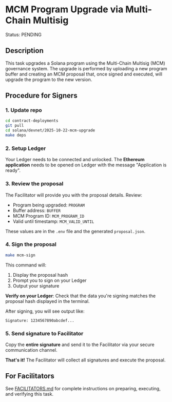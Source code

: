 # MCM Program Upgrade via Multi-Chain Multisig

Status: PENDING

## Description

This task upgrades a Solana program using the Multi-Chain Multisig (MCM) governance system. The upgrade is performed by uploading a new program buffer and creating an MCM proposal that, once signed and executed, will upgrade the program to the new version.

## Procedure for Signers

### 1. Update repo

```bash
cd contract-deployments
git pull
cd solana/devnet/2025-10-22-mcm-upgrade
make deps
```

### 2. Setup Ledger

Your Ledger needs to be connected and unlocked. The **Ethereum application** needs to be opened on Ledger with the message "Application is ready".

### 3. Review the proposal

The Facilitator will provide you with the proposal details. Review:
- Program being upgraded: `PROGRAM`
- Buffer address: `BUFFER`
- MCM Program ID: `MCM_PROGRAM_ID`
- Valid until timestamp: `MCM_VALID_UNTIL`

These values are in the `.env` file and the generated `proposal.json`.

### 4. Sign the proposal

```bash
make mcm-sign
```

This command will:
1. Display the proposal hash
2. Prompt you to sign on your Ledger
3. Output your signature

**Verify on your Ledger**: Check that the data you're signing matches the proposal hash displayed in the terminal.

After signing, you will see output like:

```
Signature: 1234567890abcdef...
```

### 5. Send signature to Facilitator

Copy the **entire signature** and send it to the Facilitator via your secure communication channel.

**That's it!** The Facilitator will collect all signatures and execute the proposal.

## For Facilitators

See [FACILITATORS.md](./FACILITATORS.md) for complete instructions on preparing, executing, and verifying this task.
